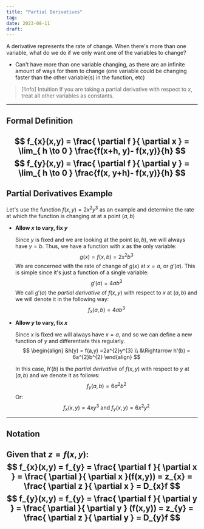 ```yaml
---
title: "Partial Derivatives"
tag:
date: 2023-08-11
draft:
---
```


A derivative represents the rate of change. When there's more than one variable, what do we do if we only want one of the variables to change?
- Can't have more than one variable changing, as there are an infinite amount of ways for them to change (one variable could be changing faster than the other variable(s) in the function, etc)

>[!info] Intuition
>If you are taking a partial derivative with respect to $x$, treat all other variables as constants.

---
## Formal Definition

$$
f_{x}(x,y) = \frac{ \partial f }{ \partial x }  = \lim_{ h \to 0 } \frac{f(x+h, y)- f(x,y)}{h}
$$
$$
f_{y}(x,y) = \frac{ \partial f }{ \partial y }  = \lim_{ h \to 0 } \frac{f(x, y+h)- f(x,y)}{h}
$$
---
## Partial Derivatives Example
Let's use the function $f(x,y) =2x^{2}y^3$ as an example and determine the rate at which the function is changing at at a point $(a,b)$

- **Allow $x$ to vary, fix $y$**

	Since $y$ is fixed and we are looking at the point $(a,b)$, we will always have $y=b$. Thus, we have a function with $x$ as the only variable: 
	$$
		g(x) = f(x,b) = 2x^{2}b^3
	$$
	We are concerned with the rate of change of $g(x)$ at $x=a$, or $g'(a)$. This is simple since it's just a function of a single variable: 
	$$
	g'(a) = 4ab^3
	$$
	We call $g'(a)$ the *partial derivative* of $f(x,y)$ with respect to $x$ at $(a,b)$ and we will denote it in the following way: 
	$$
	f_{x}(a,b)=4ab^3
	$$

- **Allow $y$ to vary, fix $x$**

	Since $x$ is fixed we will always have $x=a$, and so we can define a new function of $y$ and differentiate this regularly. 
	$$
		\begin{align}
		&h(y) = f(a,y) =2a^{2}y^{3} \\
		&\Rightarrow h'(b) = 6a^{2}b^{2}
	\end{align}
	$$
		
	In this case, $h'(b)$ is the *partial derivative* of $f(x,y)$ with respect to $y$ at $(a,b)$ and we denote it as follows: 
	$$
	f_{y}(a,b) = 6a^{2}b^{2}
	$$
Or: 
$$
f_{x}(x,y) = 4xy^{3}\text{ and } f_{y}(x,y)=6x^{2}y^{2}
$$

---
## Notation
Given that $z= f(x,y)$:
$$
f_{x}(x,y) = f_{y} = \frac{ \partial f }{ \partial x } = \frac{ \partial  }{ \partial x }(f(x,y)) = z_{x} = \frac{ \partial z }{ \partial x } = D_{x}f  
$$
$$
f_{y}(x,y) = f_{y} = \frac{ \partial f }{ \partial y } = \frac{ \partial  }{ \partial y } (f(x,y)) = z_{y} = \frac{ \partial z }{ \partial y } = D_{y}f 
$$
---
